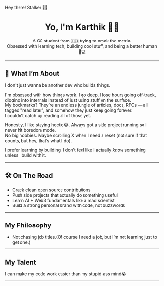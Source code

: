 Hey there! Stalker 👀😏

<h1 align="center">Yo, I'm Karthik 👨‍💻</h1>

<p align="center">
  A CS student from 🇮🇳 trying to crack the matrix. <br />
  Obsessed with learning tech, building cool stuff, and being a better human 💭💻
</p>

---

## 🧠 What I’m About

I don't just wanna be another dev who builds things.

I'm obsessed with how things work. I go deep. I lose hours going off-track, digging into internals instead of just using stuff on the surface.  
My bookmarks? They’re an endless jungle of articles, docs, RFCs — all tagged "read later", and somehow they just keep going forever.  
I couldn't catch up reading all of those yet.

Honestly, I like staying hectic😂. Always got a side project running so I never hit boredom mode.  
No big hobbies. Maybe scrolling X when I need a reset (not sure if that counts, but hey, that’s what I do).

I prefer learning by building. I don’t feel like I actually *know* something unless I build with it.

---

## 🛠️ On The Road

- Crack clean open source contributions  
- Push side projects that actually do something useful  
- Learn AI + Web3 fundamentals like a mad scientist  
- Build a strong personal brand with code, not buzzwords  

---

## My Philosophy

* Not chasing job titles.(Of course I need a job, but I’m not learning just to get one.)
---

## My Talent

I can make my code work easier than my stupid-ass mind😭

---
